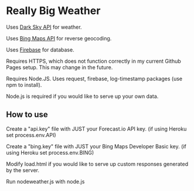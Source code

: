 Really Big Weather
=======

Uses [Dark Sky API](http://darksky.net) for weather.

Uses [Bing Maps API](https://www.bingmapsportal.com/) for reverse geocoding.

Uses [Firebase](http://firebase.com) for database.

Requires HTTPS, which does not function correctly in my current Github Pages setup. This may change in the future.

Requires Node.JS. Uses request, firebase, log-timestamp packages (use npm to install).

Node.js is required if you would like to serve up your own data. 

How to use
-------
Create a "api.key" file with JUST your Forecast.io API key. (if using Heroku set process.env.API)

Create a "bing.key" file with JUST your Bing Maps Developer Basic key. (if using Heroku set process.env.BING)

Modify load.html if you would like to serve up custom responses generated by the server.

Run nodeweather.js with node.js